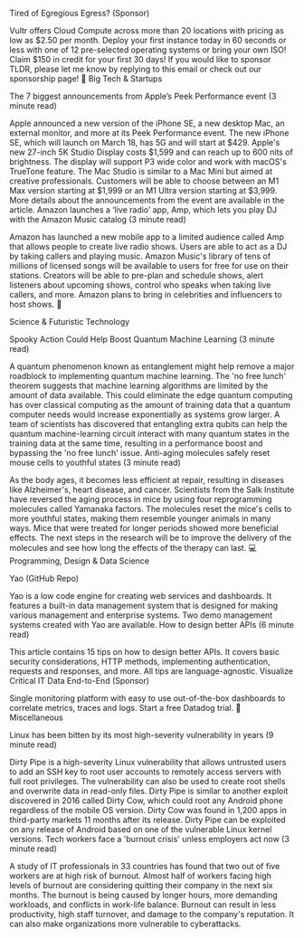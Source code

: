 Tired of Egregious Egress? (Sponsor)

Vultr offers Cloud Compute across more than 20 locations with pricing as low as $2.50 per month. Deploy your first instance today in 60 seconds or less with one of 12 pre-selected operating systems or bring your own ISO! Claim $150 in credit for your first 30 days!
If you would like to sponsor TLDR, please let me know by replying to this email or check out our sponsorship page!
📱
Big Tech & Startups

The 7 biggest announcements from Apple’s Peek Performance event (3 minute read)

Apple announced a new version of the iPhone SE, a new desktop Mac, an external monitor, and more at its Peek Performance event. The new iPhone SE, which will launch on March 18, has 5G and will start at $429. Apple's new 27-inch 5K Studio Display costs $1,599 and can reach up to 600 nits of brightness. The display will support P3 wide color and work with macOS's TrueTone feature. The Mac Studio is similar to a Mac Mini but aimed at creative professionals. Customers will be able to choose between an M1 Max version starting at $1,999 or an M1 Ultra version starting at $3,999. More details about the announcements from the event are available in the article.
Amazon launches a ‘live radio’ app, Amp, which lets you play DJ with the Amazon Music catalog (3 minute read)

Amazon has launched a new mobile app to a limited audience called Amp that allows people to create live radio shows. Users are able to act as a DJ by taking callers and playing music. Amazon Music's library of tens of millions of licensed songs will be available to users for free for use on their stations. Creators will be able to pre-plan and schedule shows, alert listeners about upcoming shows, control who speaks when taking live callers, and more. Amazon plans to bring in celebrities and influencers to host shows.
🚀

Science & Futuristic Technology

Spooky Action Could Help Boost Quantum Machine Learning (3 minute read)

A quantum phenomenon known as entanglement might help remove a major roadblock to implementing quantum machine learning. The 'no free lunch' theorem suggests that machine learning algorithms are limited by the amount of data available. This could eliminate the edge quantum computing has over classical computing as the amount of training data that a quantum computer needs would increase exponentially as systems grow larger. A team of scientists has discovered that entangling extra qubits can help the quantum machine-learning circuit interact with many quantum states in the training data at the same time, resulting in a performance boost and bypassing the 'no free lunch' issue.
Anti-aging molecules safely reset mouse cells to youthful states (3 minute read)

As the body ages, it becomes less efficient at repair, resulting in diseases like Alzheimer's, heart disease, and cancer. Scientists from the Salk Institute have reversed the aging process in mice by using four reprogramming molecules called Yamanaka factors. The molecules reset the mice's cells to more youthful states, making them resemble younger animals in many ways. Mice that were treated for longer periods showed more beneficial effects. The next steps in the research will be to improve the delivery of the molecules and see how long the effects of the therapy can last.
💻
Programming, Design & Data Science

Yao (GitHub Repo)

Yao is a low code engine for creating web services and dashboards. It features a built-in data management system that is designed for making various management and enterprise systems. Two demo management systems created with Yao are available.
How to design better APIs (6 minute read)

This article contains 15 tips on how to design better APIs. It covers basic security considerations, HTTP methods, implementing authentication, requests and responses, and more. All tips are language-agnostic.
Visualize Critical IT Data End-to-End (Sponsor)

Single monitoring platform with easy to use out-of-the-box dashboards to correlate metrics, traces and logs. Start a free Datadog trial.
🎁
Miscellaneous

Linux has been bitten by its most high-severity vulnerability in years (9 minute read)

Dirty Pipe is a high-severity Linux vulnerability that allows untrusted users to add an SSH key to root user accounts to remotely access servers with full root privileges. The vulnerability can also be used to create root shells and overwrite data in read-only files. Dirty Pipe is similar to another exploit discovered in 2016 called Dirty Cow, which could root any Android phone regardless of the mobile OS version. Dirty Cow was found in 1,200 apps in third-party markets 11 months after its release. Dirty Pipe can be exploited on any release of Android based on one of the vulnerable Linux kernel versions.
Tech workers face a 'burnout crisis' unless employers act now (3 minute read)

A study of IT professionals in 33 countries has found that two out of five workers are at high risk of burnout. Almost half of workers facing high levels of burnout are considering quitting their company in the next six months. The burnout is being caused by longer hours, more demanding workloads, and conflicts in work-life balance. Burnout can result in less productivity, high staff turnover, and damage to the company's reputation. It can also make organizations more vulnerable to cyberattacks.
